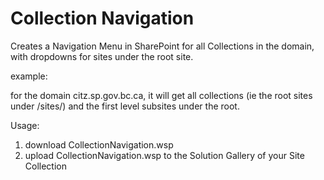 # Collection Navigation
Creates a Navigation Menu in SharePoint for all Collections in the domain, with dropdowns for sites under the root site.

example:

for the domain citz.sp.gov.bc.ca, it will get all collections (ie the root sites under /sites/) and the first level subsites under the root.


Usage:
1. download CollectionNavigation.wsp
2. upload CollectionNavigation.wsp to the Solution Gallery of your Site Collection
